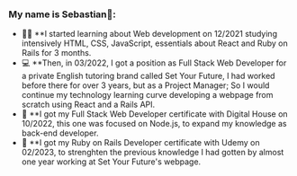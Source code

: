### My name is Sebastian👋:

- 👨‍💻 **I started learning about Web development on 12/2021 studying intensively HTML, CSS, JavaScript, essentials about React and Ruby on Rails for 3 months.
- 💻 **Then, in 03/2022, I got a position as Full Stack Web Developer for a private English tutoring brand called Set Your Future, I had worked before there for over 3 years, but as a Project Manager; So I would continue my technology learning curve developing a webpage from scratch using React and a Rails API.
- 🏁 **I got my Full Stack Web Developer certificate with Digital House on 10/2022, this one was focused on Node.js, to expand my knowledge as back-end developer.
- 🏁 **I got my Ruby on Rails Developer certificate with Udemy on 02/2023, to strenghten the previous knowledge I had gotten by almost one year working at Set Your Future's webpage.

